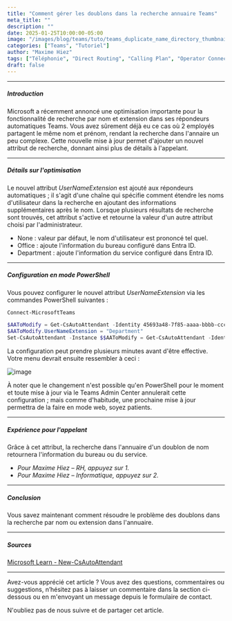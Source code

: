 ```yaml
---
title: "Comment gérer les doublons dans la recherche annuaire Teams"
meta_title: ""
description: ""
date: 2025-01-25T10:00:00-05:00
image: "/images/blog/teams/tuto/teams_duplicate_name_directory_thumbnail.png"
categories: ["Teams", "Tutoriel"]
author: "Maxime Hiez"
tags: ["Téléphonie", "Direct Routing", "Calling Plan", "Operator Connect", "Annuaire", "Dial by name", "Dial by extension", "Répondeur automatique", "PowerShell"]
draft: false
---
```

---

##### Introduction
Microsoft a récemment annoncé une optimisation importante pour la fonctionnalité de recherche par nom et extension dans ses répondeurs automatiques Teams. Vous avez sûrement déjà eu ce cas où 2 employés partagent le même nom et prénom, rendant la recherche dans l'annaire un peu complexe. Cette nouvelle mise à jour permet d'ajouter un nouvel attribut de recherche, donnant ainsi plus de détails à l'appelant.

---

##### Détails sur l'optimisation
Le nouvel attribut *UserNameExtension* est ajouté aux répondeurs automatiques ; il s'agit d'une chaîne qui spécifie comment étendre les noms d'utilisateur dans la recherche en ajoutant des informations supplémentaires après le nom. Lorsque plusieurs résultats de recherche sont trouvés, cet attribut s'active et retourne la valeur d'un autre attribut choisi par l'administrateur.

- None : valeur par défaut, le nom d'utilisateur est prononcé tel quel.
- Office : ajoute l'information du bureau configuré dans Entra ID.
- Department : ajoute l'information du service configuré dans Entra ID.

---

##### Configuration en mode PowerShell
Vous pouvez configurer le nouvel attribut *UserNameExtension* via les commandes PowerShell suivantes :
```powershell
Connect-MicrosoftTeams

$AAToModify = Get-CsAutoAttendant -Identity 45693a48-7f85-aaaa-bbbb-cccccccccccc
$AAToModify.UserNameExtension = "Department"
Set-CsAutoAttendant -Instance $$AAToModify = Get-CsAutoAttendant -Identity 45693a48-7f85-aaaa-bbbb-cccccccccccc
```

La configuration peut prendre plusieurs minutes avant d'être effective. Votre menu devrait ensuite ressembler à ceci :

![image](/images/blog/teams/tuto/teams_duplicate_name_directory_001.png)

À noter que le changement n'est possible qu'en PowerShell pour le moment et toute mise à jour via le Teams Admin Center annulerait cette configuration ; mais comme d'habitude, une prochaine mise à jour permettra de la faire en mode web, soyez patients.

---

##### Expérience pour l'appelant
Grâce à cet attribut, la recherche dans l'annuaire d'un doublon de nom retournera l'information du bureau ou du service.

- *Pour Maxime Hiez – RH, appuyez sur 1.*<br/>
- *Pour Maxime Hiez – Informatique, appuyez sur 2.*

---

##### Conclusion
Vous savez maintenant comment résoudre le problème des doublons dans la recherche par nom ou extension dans l'annuaire.

---

##### Sources
[Microsoft Learn - New-CsAutoAttendant](https://learn.microsoft.com/fr-ca/powershell/module/teams/new-csautoattendant?view=teams-ps#-UserNameExtension)

---


Avez-vous apprécié cet article ? Vous avez des questions, commentaires ou suggestions, n’hésitez pas à laisser un commentaire dans la section ci-dessous ou en m'envoyant un message depuis le formulaire de contact.

N'oubliez pas de nous suivre et de partager cet article.